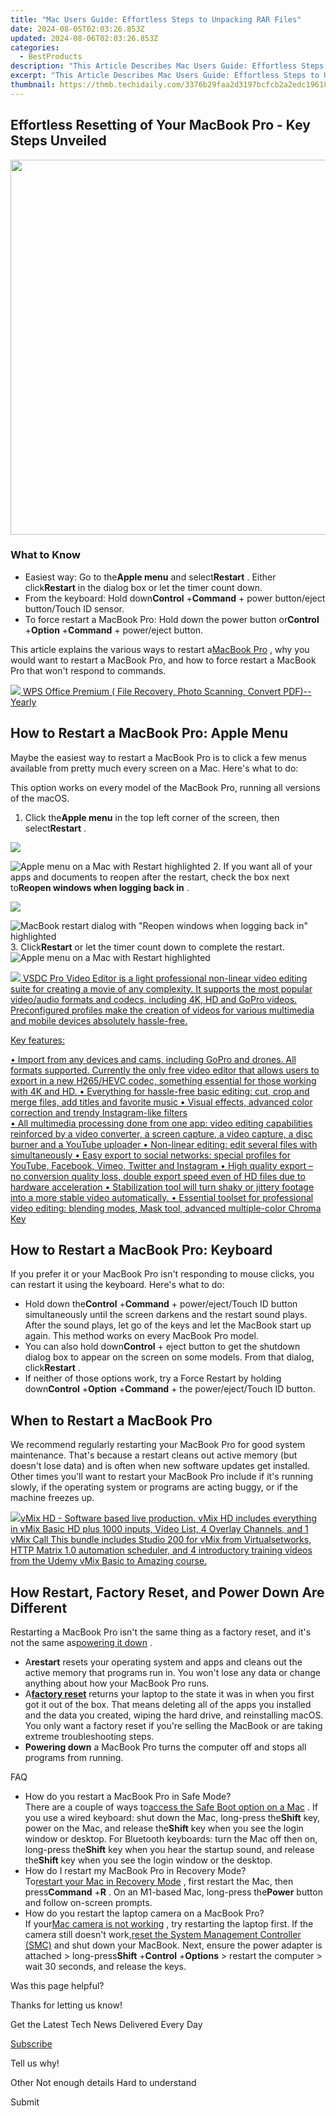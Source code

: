 ```yaml
---
title: "Mac Users Guide: Effortless Steps to Unpacking RAR Files"
date: 2024-08-05T02:03:26.853Z
updated: 2024-08-06T02:03:26.853Z
categories:
  - BestProducts
description: "This Article Describes Mac Users Guide: Effortless Steps to Unpacking RAR Files"
excerpt: "This Article Describes Mac Users Guide: Effortless Steps to Unpacking RAR Files"
thumbnail: https://thmb.techidaily.com/3376b29faa2d3197bcfcb2a2edc1961849ab5554465668491f874fa276d36a0e.jpg
---
```


## Effortless Resetting of Your MacBook Pro - Key Steps Unveiled
<!-- affiliate ads begin -->
<a href="https://appsumo.8odi.net/c/5597632/2075471/7443" target="_top" id="2075471"><img src="//a.impactradius-go.com/display-ad/7443-2075471" border="0" alt="" width="1200" height="600"/></a><img height="0" width="0" src="https://appsumo.8odi.net/i/5597632/2075471/7443" style="position:absolute;visibility:hidden;" border="0" />
<!-- affiliate ads end -->
### What to Know

* Easiest way: Go to the**Apple menu** and select**Restart** . Either click**Restart** in the dialog box or let the timer count down.
* From the keyboard: Hold down**Control** +**Command** \+ power button/eject button/Touch ID sensor.
* To force restart a MacBook Pro: Hold down the power button or**Control** +**Option** +**Command** \+ power/eject button.

 This article explains the various ways to restart a[MacBook Pro](https://www.lifewire.com/macbook-pro-5096054) , why you would want to restart a MacBook Pro, and how to force restart a MacBook Pro that won't respond to commands.

<!-- affiliate ads begin -->
<a href="https://secure.2checkout.com/order/checkout.php?PRODS=38729081&QTY=1&AFFILIATE=108875&CART=1"><img src="https://website-prod.cache.wpscdn.com/img/wps-spreadsheet-free-excel-editor-online-offline-1x.93e269d.png" border="0">
WPS Office Premium ( File Recovery, Photo Scanning, Convert PDF)--Yearly</a>
<!-- affiliate ads end -->
## How to Restart a MacBook Pro: Apple Menu

 Maybe the easiest way to restart a MacBook Pro is to click a few menus available from pretty much every screen on a Mac. Here's what to do:

 This option works on every model of the MacBook Pro, running all versions of the macOS.

1. Click the**Apple menu** in the top left corner of the screen, then select**Restart** .  
<!-- affiliate ads begin -->
<a href="https://store.nero.com/order/checkout.php?PRODS=22889392&QTY=1&AFFILIATE=108875&CART=1"><img src="http://webstatic.nero.com/nero2015-com-wAssets/img/affiliate/media/banner728-90eng.jpg" border="0"></a>
<!-- affiliate ads end -->
![Apple menu on a Mac with Restart highlighted](https://www.lifewire.com/thmb/IC1Fr_hcylbS_blY9F6iKS_BK_4=/1500x0/filters:no_upscale():max_bytes(150000):strip_icc():format(webp)/Applemenurestartannotated-26785312fb944e53a495e706c4875056.jpg)
2. If you want all of your apps and documents to reopen after the restart, check the box next to**Reopen windows when logging back in** .  
<!-- affiliate ads begin -->
<a href="https://secure.2checkout.com/order/checkout.php?PRODS=45152835&QTY=1&AFFILIATE=108875&CART=1"><img src="https://download.terabyteunlimited.com/banners/ad_800x450_d.jpg" border="0"></a>
<!-- affiliate ads end -->
![MacBook restart dialog with "Reopen windows when logging back in" highlighted](https://www.lifewire.com/thmb/AhdKBiOoav8cn2sKCudXXe3m_-w=/1500x0/filters:no_upscale():max_bytes(150000):strip_icc():format(webp)/ReopenWindowsannotated-beef51a6094440baa7193da734ef8c61.jpg)
3. Click**Restart** or let the timer count down to complete the restart.  
![Apple menu on a Mac with Restart highlighted](https://www.lifewire.com/thmb/IC1Fr_hcylbS_blY9F6iKS_BK_4=/1500x0/filters:no_upscale():max_bytes(150000):strip_icc():format(webp)/Applemenurestartannotated-26785312fb944e53a495e706c4875056.jpg)

<!-- affiliate ads begin -->
<a href="https://secure.2checkout.com/order/checkout.php?PRODS=4693127&QTY=1&AFFILIATE=108875&CART=1"><img src="https://www.videosoftdev.com/images/video_editor/screenshots/1.jpg" border="0">
VSDC Pro Video Editor is a light professional non-linear video editing suite for creating a movie of any complexity. It supports the most popular video/audio formats and codecs, including 4K, HD and GoPro videos. Preconfigured profiles make the creation of videos for various multimedia and mobile devices absolutely hassle-free.

Key features:

•	Import from any devices and cams, including GoPro and drones. All formats supported. Сurrently the only free video editor that allows users to export in a new H265/HEVC codec, something essential for those working with 4K and HD.
•	Everything for hassle-free basic editing: cut, crop and merge files, add titles and favorite music
•	Visual effects, advanced color correction and trendy Instagram-like filters   
•	All multimedia processing done from one app: video editing capabilities reinforced by  a video converter, a screen capture, a video capture, a disc burner and a YouTube uploader
•	Non-linear editing: edit several files with simultaneously 
•	Easy export to social networks: special profiles for YouTube, Facebook, Vimeo, Twitter and Instagram
•	High quality export – no conversion quality loss, double export speed even of HD files due to hardware acceleration
•	Stabilization tool will turn shaky or jittery footage into a more stable video automatically. 
•	Essential toolset for professional video editing: blending modes, Mask tool, advanced multiple-color Chroma Key  
</a>
<!-- affiliate ads end -->
## How to Restart a MacBook Pro: Keyboard

 If you prefer it or your MacBook Pro isn't responding to mouse clicks, you can restart it using the keyboard. Here's what to do:

* Hold down the**Control** +**Command** \+ power/eject/Touch ID button simultaneously until the screen darkens and the restart sound plays. After the sound plays, let go of the keys and let the MacBook start up again. This method works on every MacBook Pro model.
* You can also hold down**Control** \+ eject button to get the shutdown dialog box to appear on the screen on some models. From that dialog, click**Restart** .
* If neither of those options work, try a Force Restart by holding down**Control** +**Option** +**Command** \+ the power/eject/Touch ID button.

## When to Restart a MacBook Pro

 We recommend regularly restarting your MacBook Pro for good system maintenance. That's because a restart cleans out active memory (but doesn't lose data) and is often when new software updates get installed. Other times you'll want to restart your MacBook Pro include if it's running slowly, if the operating system or programs are acting buggy, or if the machine freezes up.

<!-- affiliate ads begin -->
<a href="https://secure.2checkout.com/order/checkout.php?PRODS=4718730&QTY=1&AFFILIATE=108875&CART=1"> <img src="https://secure.avangate.com/images/merchant/ce9a6fb2becc2d235e62b125e9260102/products/copy_vMixCallScreenshot1-large.jpg" border="0">vMix HD - Software based live production. vMix HD includes everything in vMix Basic HD plus 1000 inputs, Video List, 4 Overlay Channels, and 1 vMix Call 
This bundle includes Studio 200 for vMix from Virtualsetworks, HTTP Matrix 1.0 automation scheduler, and 4 introductory training videos from the Udemy vMix Basic to Amazing course. </a>
<!-- affiliate ads end -->
## How Restart, Factory Reset, and Power Down Are Different

 Restarting a MacBook Pro isn't the same thing as a factory reset, and it's not the same as[powering it down](https://www.lifewire.com/turn-off-macbook-pro-5120515) .

* A**restart** resets your operating system and apps and cleans out the active memory that programs run in. You won't lose any data or change anything about how your MacBook Pro runs.
* A[**factory reset**](https://www.lifewire.com/reset-macbook-macbook-pro-4176259) returns your laptop to the state it was in when you first got it out of the box. That means deleting all of the apps you installed and the data you created, wiping the hard drive, and reinstalling macOS. You only want a factory reset if you're selling the MacBook or are taking extreme troubleshooting steps.
* **Powering down** a MacBook Pro turns the computer off and stops all programs from running.

 FAQ

* How do you restart a MacBook Pro in Safe Mode?  
 There are a couple of ways to[access the Safe Boot option on a Mac](https://www.lifewire.com/how-to-use-mac-safe-boot-option-2260843) . If you use a wired keyboard: shut down the Mac, long-press the**Shift** key, power on the Mac, and release the**Shift** key when you see the login window or desktop. For Bluetooth keyboards: turn the Mac off then on, long-press the**Shift** key when you hear the startup sound, and release the**Shift** key when you see the login window or the desktop.
* How do I restart my MacBook Pro in Recovery Mode?  
 To[restart your Mac in Recovery Mode](https://www.lifewire.com/restart-a-mac-into-recovery-mode-5184142) , first restart the Mac, then press**Command** +**R** . On an M1-based Mac, long-press the**Power** button and follow on-screen prompts.
* How do you restart the laptop camera on a MacBook Pro?  
 If your[Mac camera is not working](https://www.lifewire.com/how-to-fix-mac-camera-not-working-4175392) , try restarting the laptop first. If the camera still doesn't work,[reset the System Management Controller (SMC)](https://www.lifewire.com/reset-smc-system-management-controller-on-mac-2260840) and shut down your MacBook. Next, ensure the power adapter is attached > long-press**Shift** +**Control** +**Options** \> restart the computer > wait 30 seconds, and release the keys.

Was this page helpful?

Thanks for letting us know!

 Get the Latest Tech News Delivered Every Day

[Subscribe](https://www.lifewire.com/#)

Tell us why!

 Other  Not enough details  Hard to understand

 Submit

<ins class="adsbygoogle"
     style="display:block"
     data-ad-format="autorelaxed"
     data-ad-client="ca-pub-7571918770474297"
     data-ad-slot="1223367746"></ins>



<ins class="adsbygoogle"
     style="display:block"
     data-ad-client="ca-pub-7571918770474297"
     data-ad-slot="8358498916"
     data-ad-format="auto"
     data-full-width-responsive="true"></ins>
